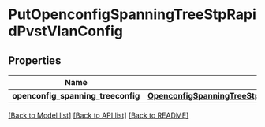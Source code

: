# PutOpenconfigSpanningTreeStpRapidPvstVlanConfig

## Properties
Name | Type | Description | Notes
------------ | ------------- | ------------- | -------------
**openconfig_spanning_treeconfig** | [**OpenconfigSpanningTreeStpOpenconfigspanningtreestpRapidpvstConfig**](OpenconfigSpanningTreeStpOpenconfigspanningtreestpRapidpvstConfig.md) |  | [optional] 

[[Back to Model list]](../README.md#documentation-for-models) [[Back to API list]](../README.md#documentation-for-api-endpoints) [[Back to README]](../README.md)


